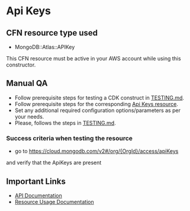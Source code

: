 # Api Keys

## CFN resource type used

- MongoDB::Atlas::APIKey

This CFN resource must be active in your AWS account while using this constructor.

## Manual QA

- Follow prerequisite steps for testing a CDK construct in [TESTING.md](../../../TESTING.md).
- Follow prerequisite steps for the corresponding [Api Keys resource](https://github.com/mongodb/mongodbatlas-cloudformation-resources/blob/master/cfn-resources/api-key/test/README.md).
- Set any additional required configuration options/parameters as per your needs.
- Please, follows the steps in [TESTING.md](../../../TESTING.md).

### Success criteria when testing the resource

- go to https://cloud.mongodb.com/v2#/org/{OrgId}/access/apiKeys

and verify that the ApiKeys are present

## Important Links

- [API Documentation](https://www.mongodb.com/docs/api/doc/atlas-admin-api-v2/group/endpoint-programmatic-api-keys)
- [Resource Usage Documentation](https://www.mongodb.com/docs/atlas/data-federation/config/config-aws-s3/)
